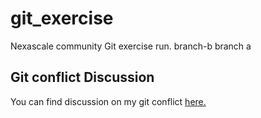 # git_exercise
Nexascale community Git exercise run.
branch-b
branch a

## Git conflict Discussion
You can find discussion on my git conflict [here.](https://docs.google.com/document/d/1IoMtqgmoYdJL9iQu3WSlobiqH0x1nI0YzTAhJheFlvE/edit?usp=sharing)
